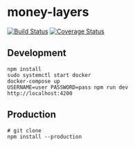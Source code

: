 # money-layers
[![Build Status](https://secure.travis-ci.org/JoelColledge/money-layers.png?branch=master)](https://travis-ci.org/JoelColledge/money-layers)
[![Coverage Status](https://coveralls.io/repos/JoelColledge/money-layers/badge.svg?branch=master)](https://coveralls.io/r/JoelColledge/money-layers/?branch=master)

## Development

    npm install
    sudo systemctl start docker
    docker-compose up
    USERNAME=user PASSWORD=pass npm run dev
    http://localhost:4200

## Production

    # git clone
    npm install --production
